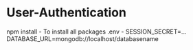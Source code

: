 # User-Authentication
npm install - To install all packages
.env - SESSION_SECRET=... DATABASE_URL=mongodb://localhost/databasename

